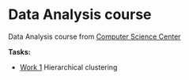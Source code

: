 # Data Analysis course
Data Analysis course from [Computer Science Center](https://my.compscicenter.ru)

**Tasks:**
- [Work 1](https://my.compscicenter.ru/courses/2021-autumn/1.976-data-mining-python/) Hierarchical clustering
